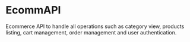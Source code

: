 # EcommAPI
Ecommerce API to handle all operations such as category view, products listing, cart management, order management and user authentication.
